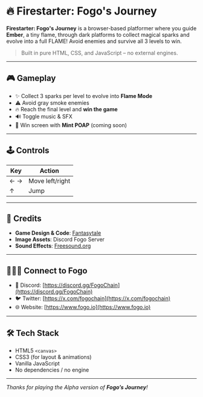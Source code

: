 # 🔥 Firestarter: Fogo's Journey

**Firestarter: Fogo's Journey** is a browser-based platformer where you guide **Ember**, a tiny flame, through dark platforms to collect magical sparks and evolve into a full FLAME! Avoid enemies and survive all 3 levels to win.

> Built in pure HTML, CSS, and JavaScript – no external engines.

---

## 🎮 Gameplay

- ✨ Collect 3 sparks per level to evolve into **Flame Mode**
- ⚠️ Avoid gray smoke enemies
- 🔥 Reach the final level and **win the game**
- 🔊 Toggle music & SFX
- 🎉 Win screen with **Mint POAP** (coming soon)

---

## 🕹️ Controls

| Key | Action       |
|-----|--------------|
| ← → | Move left/right |
| ↑   | Jump          |

---

## 🎨 Credits

- **Game Design & Code**: [Fantasytale](https://github.com/fantasytales)
- **Image Assets**: Discord Fogo Server
- **Sound Effects**: [Freesound.org](https://freesound.org)

---

## 🧑‍🤝‍🧑 Connect to Fogo

- 💬 Discord: [https://discord.gg/FogoChain](https://discord.gg/FogoChain)
- 🐦 Twitter: [https://x.com/fogochain](https://x.com/fogochain)
- 🌐 Website: [https://www.fogo.io](https://www.fogo.io)

---

## 🛠️ Tech Stack

- HTML5 `<canvas>`
- CSS3 (for layout & animations)
- Vanilla JavaScript
- No dependencies / no engine

---

_Thanks for playing the Alpha version of **Fogo’s Journey**!_

